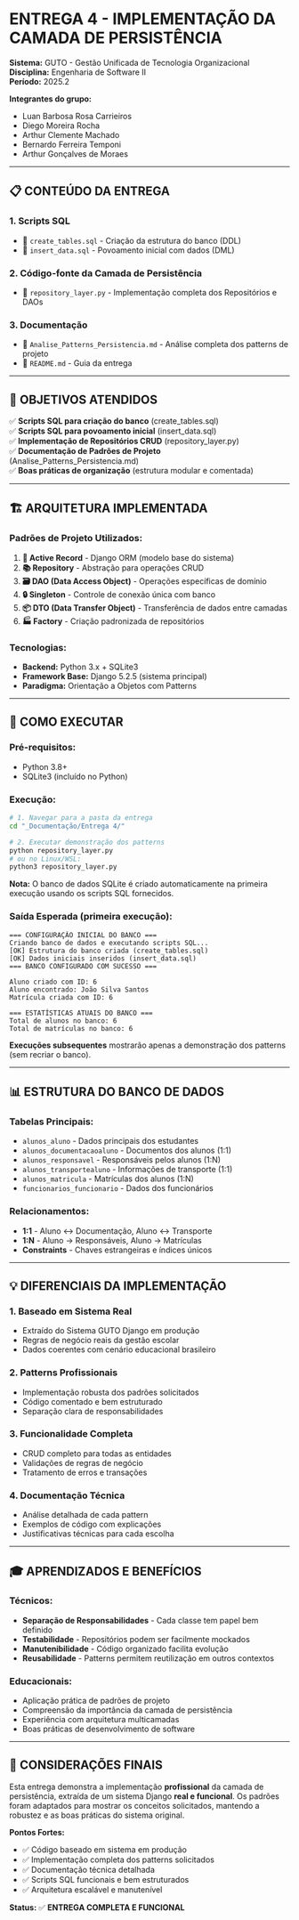 # ENTREGA 4 - IMPLEMENTAÇÃO DA CAMADA DE PERSISTÊNCIA

**Sistema:** GUTO - Gestão Unificada de Tecnologia Organizacional  
**Disciplina:** Engenharia de Software II  
**Período:** 2025.2  

**Integrantes do grupo:** 
- Luan Barbosa Rosa Carrieiros
- Diego Moreira Rocha
- Arthur Clemente Machado
- Bernardo Ferreira Temponi
- Arthur Gonçalves de Moraes

---

## 📋 **CONTEÚDO DA ENTREGA**

### 1. **Scripts SQL**
- 📄 `create_tables.sql` - Criação da estrutura do banco (DDL)
- 📄 `insert_data.sql` - Povoamento inicial com dados (DML)

### 2. **Código-fonte da Camada de Persistência**
- 🐍 `repository_layer.py` - Implementação completa dos Repositórios e DAOs

### 3. **Documentação**
- 📖 `Analise_Patterns_Persistencia.md` - Análise completa dos patterns de projeto
- 📖 `README.md` - Guia da entrega

---

## 🎯 **OBJETIVOS ATENDIDOS**

✅ **Scripts SQL para criação do banco** (create_tables.sql)  
✅ **Scripts SQL para povoamento inicial** (insert_data.sql)  
✅ **Implementação de Repositórios CRUD** (repository_layer.py)  
✅ **Documentação de Padrões de Projeto** (Analise_Patterns_Persistencia.md)  
✅ **Boas práticas de organização** (estrutura modular e comentada)  

---

## 🏗️ **ARQUITETURA IMPLEMENTADA**

### **Padrões de Projeto Utilizados:**

1. **🔄 Active Record** - Django ORM (modelo base do sistema)
2. **📚 Repository** - Abstração para operações CRUD 
3. **🗃️ DAO (Data Access Object)** - Operações específicas de domínio
4. **🔒 Singleton** - Controle de conexão única com banco
5. **📦 DTO (Data Transfer Object)** - Transferência de dados entre camadas
6. **🏭 Factory** - Criação padronizada de repositórios

### **Tecnologias:**
- **Backend:** Python 3.x + SQLite3
- **Framework Base:** Django 5.2.5 (sistema principal)
- **Paradigma:** Orientação a Objetos com Patterns

---

## 🚀 **COMO EXECUTAR**

### **Pré-requisitos:**
- Python 3.8+
- SQLite3 (incluído no Python)

### **Execução:**

```bash
# 1. Navegar para a pasta da entrega
cd "_Documentação/Entrega 4/"

# 2. Executar demonstração dos patterns
python repository_layer.py
# ou no Linux/WSL:
python3 repository_layer.py
```

**Nota:** O banco de dados SQLite é criado automaticamente na primeira execução usando os scripts SQL fornecidos.

### **Saída Esperada (primeira execução):**
```
=== CONFIGURAÇÃO INICIAL DO BANCO ===
Criando banco de dados e executando scripts SQL...
[OK] Estrutura do banco criada (create_tables.sql)
[OK] Dados iniciais inseridos (insert_data.sql)
=== BANCO CONFIGURADO COM SUCESSO ===

Aluno criado com ID: 6
Aluno encontrado: João Silva Santos
Matrícula criada com ID: 6

=== ESTATÍSTICAS ATUAIS DO BANCO ===
Total de alunos no banco: 6
Total de matrículas no banco: 6
```

**Execuções subsequentes** mostrarão apenas a demonstração dos patterns (sem recriar o banco).

---

## 📊 **ESTRUTURA DO BANCO DE DADOS**

### **Tabelas Principais:**
- `alunos_aluno` - Dados principais dos estudantes
- `alunos_documentacaoaluno` - Documentos dos alunos (1:1)
- `alunos_responsavel` - Responsáveis pelos alunos (1:N)
- `alunos_transportealuno` - Informações de transporte (1:1)
- `alunos_matricula` - Matrículas dos alunos (1:N)
- `funcionarios_funcionario` - Dados dos funcionários

### **Relacionamentos:**
- **1:1** - Aluno ↔ Documentação, Aluno ↔ Transporte
- **1:N** - Aluno → Responsáveis, Aluno → Matrículas
- **Constraints** - Chaves estrangeiras e índices únicos

---

## 💡 **DIFERENCIAIS DA IMPLEMENTAÇÃO**

### **1. Baseado em Sistema Real**
- Extraído do Sistema GUTO Django em produção
- Regras de negócio reais da gestão escolar
- Dados coerentes com cenário educacional brasileiro

### **2. Patterns Profissionais**
- Implementação robusta dos padrões solicitados
- Código comentado e bem estruturado
- Separação clara de responsabilidades

### **3. Funcionalidade Completa**
- CRUD completo para todas as entidades
- Validações de regras de negócio
- Tratamento de erros e transações

### **4. Documentação Técnica**
- Análise detalhada de cada pattern
- Exemplos de código com explicações
- Justificativas técnicas para cada escolha

---

## 🎓 **APRENDIZADOS E BENEFÍCIOS**

### **Técnicos:**
- **Separação de Responsabilidades** - Cada classe tem papel bem definido
- **Testabilidade** - Repositórios podem ser facilmente mockados
- **Manutenibilidade** - Código organizado facilita evolução
- **Reusabilidade** - Patterns permitem reutilização em outros contextos

### **Educacionais:**
- Aplicação prática de padrões de projeto
- Compreensão da importância da camada de persistência
- Experiência com arquitetura multicamadas
- Boas práticas de desenvolvimento de software

---

## 📝 **CONSIDERAÇÕES FINAIS**

Esta entrega demonstra a implementação **profissional** da camada de persistência, extraída de um sistema Django **real e funcional**. Os padrões foram adaptados para mostrar os conceitos solicitados, mantendo a robustez e as boas práticas do sistema original.

**Pontos Fortes:**
- ✅ Código baseado em sistema em produção
- ✅ Implementação completa dos patterns solicitados  
- ✅ Documentação técnica detalhada
- ✅ Scripts SQL funcionais e bem estruturados
- ✅ Arquitetura escalável e manutenível

**Status:** ✅ **ENTREGA COMPLETA E FUNCIONAL**